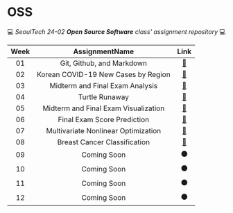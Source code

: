 # OSS
💻 *SeoulTech 24-02 **Open Source Software** class' assignment repository* 💻

Week|AssignmentName|Link
:---:|:---:|:---:
01|Git, Github, and Markdown|[🚀](https://github.com/YohanIm00/OSS/blob/main/README.md)
02|Korean COVID-19 New Cases by Region|[🚀](https://github.com/YohanIm00/OSS/blob/main/w2/covid19_statistics.md)
03|Midterm and Final Exam Analysis|[🚀](https://github.com/YohanIm00/OSS/blob/main/w3/class_score_analysis.md)
04|Turtle Runaway|[🚀](https://github.com/YohanIm00/OSS/blob/main/w4/project_proposal.md)
05|Midterm and Final Exam Visualization|[🚀](https://github.com/YohanIm00/OSS/blob/main/w5/class_score_scatter.png)
06|Final Exam Score Prediction|[🚀](https://github.com/YohanIm00/OSS/blob/main/w6/class_score_predict.png)
07|Multivariate Nonlinear Optimization|[🚀](https://github.com/YohanIm00/OSS/blob/main/w7/multivar_optimization.png)
08|Breast Cancer Classification|[🚀](https://github.com/YohanIm00/OSS/blob/main/w8/wdbc_classification_scatter.png)
09|Coming Soon|⚫
10|Coming Soon|⚫
11|Coming Soon|⚫
12|Coming Soon|⚫
